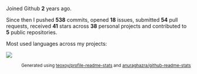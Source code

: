 Joined Github **2** years ago.

Since then I pushed **538** commits, opened **18** issues, submitted **54** pull requests, received **41** stars across **38** personal projects and contributed to **5** public repositories.

Most used languages across my projects:


<img src="https://github-readme-stats.vercel.app/api/top-langs/?username=avidraghav&layout=compact&theme=buefy&hide_border=true" />

<p align="right"><sub>Generated using <a href="https://github.com/marketplace/actions/profile-readme-stats">teoxoy/profile-readme-stats</a> and <a href="https://github.com/anuraghazra/github-readme-stats">anuraghazra/github-readme-stats </a></sub></p>
